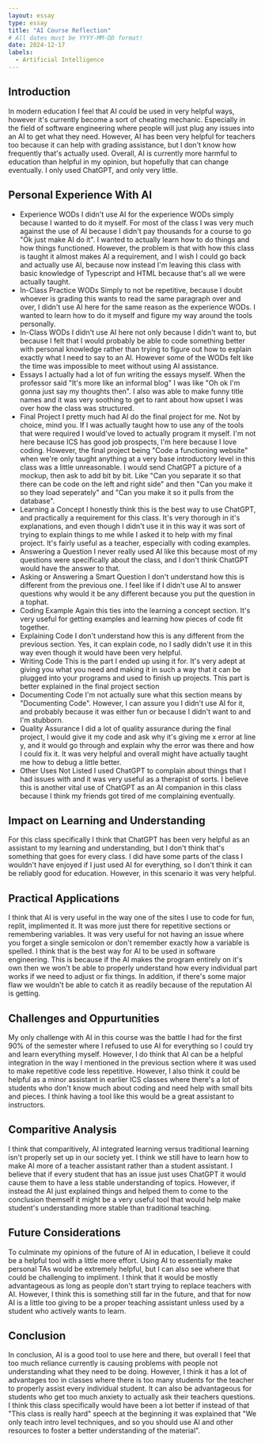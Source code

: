 ```yaml
---
layout: essay
type: essay
title: "AI Course Reflection"
# All dates must be YYYY-MM-DD format!
date: 2024-12-17
labels:
  - Artificial Intelligence
---
```


## Introduction
In modern education I feel that AI could be used in very helpful ways, however it's currently become a sort of cheating mechanic. Especially in the field of software engineering where people will just plug any issues into an AI to get what they need. However, AI has been very helpful for teachers too because it can help with grading assistance, but I don't know how frequently that's actually used. Overall, AI is currently more harmful to education than helpful in my opinion, but hopefully that can change eventually. I only used ChatGPT, and only very little. 

## Personal Experience With AI
- Experience WODs
I didn't use AI for the experience WODs simply because I wanted to do it myself. For most of the class I was very much against the use of AI because I didn't pay thousands for a course to go "Ok just make AI do it". I wanted to actually learn how to do things and how things functioned. However, the problem is that with how this class is taught it almost makes AI a requirement, and I wish I could go back and actually use AI, because now instead I'm leaving this class with basic knowledge of Typescript and HTML because that's all we were actually taught.
- In-Class Practice WODs
Simply to not be repetitive, because I doubt whoever is grading this wants to read the same paragraph over and over, I didn't use AI here for the same reason as the experience WODs. I wanted to learn how to do it myself and figure my way around the tools personally.
- In-Class WODs
I didn't use AI here not only because I didn't want to, but because I felt that I would probably be able to code something better with personal knowledge rather than trying to figure out how to explain exactly what I need to say to an AI. However some of the WODs felt like the time was impossible to meet without using AI assistance. 
- Essays
I actually had a lot of fun writing the essays myself. When the professor said "It's more like an informal blog" I was like "Oh ok I'm gonna just say my thoughts then". I also was able to make funny title names and it was very soothing to get to rant about how upset I was over how the class was structured. 
- Final Project
I pretty much had AI do the final project for me. Not by choice, mind you. If I was actually taught how to use any of the tools that were required I would've loved to actually program it myself. I'm not here because ICS has good job prospects, I'm here because I love coding. However, the final project being "Code a functioning website" when we're only taught anything at a very base introductory level in this class was a little unreasonable. I would send ChatGPT a picture of a mockup, then ask to add bit by bit. Like "Can you separate it so that there can be code on the left and right side" and then "Can you make it so they load seperately" and "Can you make it so it pulls from the database".
- Learning a Concept
I honestly think this is the best way to use ChatGPT, and practically a requirement for this class. It's very thorough in it's explanations, and even though I didn't use it in this way it was sort of trying to explain things to me while I asked it to help with my final project. It's fairly useful as a teacher, especially with coding examples. 
- Answering a Question
I never really used AI like this because most of my questions were specifically about the class, and I don't think ChatGPT would have the answer to that.
- Asking or Answering a Smart Question
I don't understand how this is different from the previous one. I feel like if I didn't use AI to answer questions why would it be any different because you put the question in a tophat. 
- Coding Example
Again this ties into the learning a concept section. It's very useful for getting examples and learning how pieces of code fit together.
- Explaining Code
I don't understand how this is any different from the previous section. Yes, it can explain code, no I sadly didn't use it in this way even though it would have been very helpful.
- Writing Code
This is the part I ended up using it for. It's very adept at giving you what you need and making it in such a way that it can be plugged into your programs and used to finish up projects. This part is better explained in the final project section
- Documenting Code
I'm not actually sure what this section means by "Documenting Code". However, I can assure you I didn't use AI for it, and probably because it was either fun or because I didn't want to and I'm stubborn.
- Quality Assurance
I did a lot of quality assurance during the final project, I would give it my code and ask why it's giving me x error at line y, and it would go through and explain why the error was there and how I could fix it. It was very helpful and overall might have actually taught me how to debug a little better.
- Other Uses Not Listed
I used ChatGPT to complain about things that I had issues with and it was very useful as a therapist of sorts. I believe this is another vital use of ChatGPT as an AI companion in this class because I think my friends got tired of me complaining eventually.

## Impact on Learning and Understanding
For this class specifically I think that ChatGPT has been very helpful as an assistant to my learning and understanding, but I don't think that's something that goes for every class. I did have some parts of the class I wouldn't have enjoyed if I just used AI for everything, so I don't think it can be reliably good for education. However, in this scenario it was very helpful.

## Practical Applications
I think that AI is very useful in the way one of the sites I use to code for fun, replit, implimented it. It was more just there for repetitive sections or remembering variables. It was very useful for not having an issue where you forget a single semicolon or don't remember exactly how a variable is spelled. I think that is the best way for AI to be used in software engineering. This is because if the AI makes the program entirely on it's own then we won't be able to properly understand how every individual part works if we need to adjust or fix things. In addition, if there's some major flaw we wouldn't be able to catch it as readily because of the reputation AI is getting. 

## Challenges and Oppurtunities
My only challenge with AI in this course was the battle I had for the first 90% of the semester where I refused to use AI for everything so I could try and learn everything myself. However, I do think that AI can be a helpful integration in the way I mentioned in the previous section where it was used to make repetitive code less repetitive. However, I also think it could be helpful as a minor assistant in earlier ICS classes where there's a lot of students who don't know much about coding and need help with small bits and pieces. I think having a tool like this would be a great assistant to instructors. 

## Comparitive Analysis
I think that comparitively, AI integrated learning versus traditional learning isn't properly set up in our society yet. I think we still have to learn how to make AI more of a teacher assistant rather than a student assistant. I believe that if every student that has an issue just uses ChatGPT it would cause them to have a less stable understanding of topics. However, if instead the AI just explained things and helped them to come to the conclusion themself it might be a very useful tool that would help make student's understanding more stable than traditional teaching. 

## Future Considerations
To culminate my opinions of the future of AI in education, I believe it could be a helpful tool with a little more effort. Using AI to essentially make personal TAs would be extremely helpful, but I can also see where that could be challenging to impliment. I think that it would be mostly advantageous as long as people don't start trying to replace teachers with AI. However, I think this is something still far in the future, and that for now AI is a little too giving to be a proper teaching assistant unless used by a student who actively wants to learn.

## Conclusion
In conclusion, AI is a good tool to use here and there, but overall I feel that too much reliance currently is causing problems with people not understanding what they need to be doing. However, I think it has a lot of advantages too in classes where there is too many students for the teacher to properly assist every individual student. It can also be advantageous for students who get too much anxiety to actually ask their teachers questions. I think this class specifically would have been a lot better if instead of that "This class is really hard" speech at the beginning it was explained that "We only teach intro level techniques, and so you should use AI and other resources to foster a better understanding of the material".
